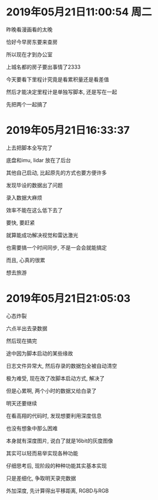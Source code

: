 # 2019年05月21日11:00:54 周二

昨晚看漫画看的太晚

恰好今早房东要来查房

所以现在才到办公室

上城名都的房子要出事情了2333

今天要看下里程计究竟是看累积量还是看差值

然后才能决定里程计是单独写脚本, 还是写在一起

先把两个一起搞了



# 2019年05月21日16:33:37

上去把脚本全写完了

底盘和imu, lidar 放在了后台

其他自己启动, 比起原先的方式也要方便许多

发现毕设的数据出了问题



录入数据大麻烦

效率不能在这么低下去了

要快, 要赶紧

就算能成功解决视觉和雷达激光

也需要搞一个时间同步, 不是一会会就能搞定

而且, 心真的很累

想去旅游



# 2019年05月21日21:05:03

心态炸裂

六点半出去录数据

然后现在搞完

途中因为脚本启动的某些缘故

日志文件异常大, 然后存录的数据包全被自动清空

极为难受, 现在改了改脚本启动方式, 解决了

但是心累啊, 两个小时的数据又给白录了

明天还要继续



在看高翔的代码时, 发现想要利用深度信息

也没有想象中那么困难

本身就有深度图片, 说白了就是16bit的灰度图像

其实可以轻而易举实现各种功能

仔细思考后, 现阶段的种种功能其实基本实现

只是差细化, 争取明天录完数据

外加深度, 先计算得出平移距离, RGBD与RGB